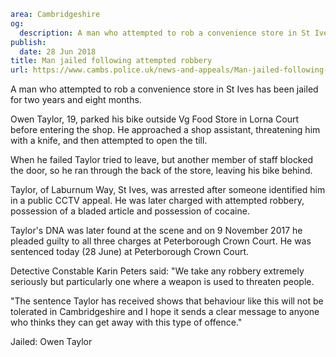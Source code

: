 ```yaml
area: Cambridgeshire
og:
  description: A man who attempted to rob a convenience store in St Ives has been jailed for two years and eight months.
publish:
  date: 28 Jun 2018
title: Man jailed following attempted robbery
url: https://www.cambs.police.uk/news-and-appeals/Man-jailed-following-attempted-robbery-Taylor
```

A man who attempted to rob a convenience store in St Ives has been jailed for two years and eight months.

Owen Taylor, 19, parked his bike outside Vg Food Store in Lorna Court before entering the shop. He approached a shop assistant, threatening him with a knife, and then attempted to open the till.

When he failed Taylor tried to leave, but another member of staff blocked the door, so he ran through the back of the store, leaving his bike behind.

Taylor, of Laburnum Way, St Ives, was arrested after someone identified him in a public CCTV appeal. He was later charged with attempted robbery, possession of a bladed article and possession of cocaine.

Taylor's DNA was later found at the scene and on 9 November 2017 he pleaded guilty to all three charges at Peterborough Crown Court. He was sentenced today (28 June) at Peterborough Crown Court.

Detective Constable Karin Peters said: "We take any robbery extremely seriously but particularly one where a weapon is used to threaten people.

"The sentence Taylor has received shows that behaviour like this will not be tolerated in Cambridgeshire and I hope it sends a clear message to anyone who thinks they can get away with this type of offence."

Jailed: Owen Taylor
